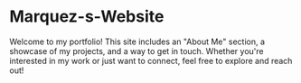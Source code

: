 # Marquez-s-Website
Welcome to my portfolio! This site includes an "About Me" section, a showcase of my projects, and a way to get in touch. Whether you're interested in my work or just want to connect, feel free to explore and reach out!
